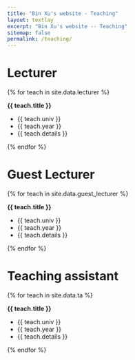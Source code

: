 ```yaml
---
title: "Bin Xu's website - Teaching"
layout: textlay
excerpt: "Bin Xu's website -- Teaching"
sitemap: false
permalink: /teaching/
---
```


# Lecturer

{% for teach in site.data.lecturer %}

  <b>{{ teach.title }}</b> <br />
  * {{ teach.univ }} <br />
  * {{ teach.year }} <br />
  * {{ teach.details }} <br />

{% endfor %}

# Guest Lecturer

{% for teach in site.data.guest_lecturer %}

  <b>{{ teach.title }}</b> <br />
  * {{ teach.univ }} <br />
  * {{ teach.year }} <br />
  * {{ teach.details }} <br />

{% endfor %}

# Teaching assistant

{% for teach in site.data.ta %}

  <b>{{ teach.title }}</b> <br />
  * {{ teach.univ }} <br />
  * {{ teach.year }} <br />
  * {{ teach.details }} <br />

{% endfor %}
